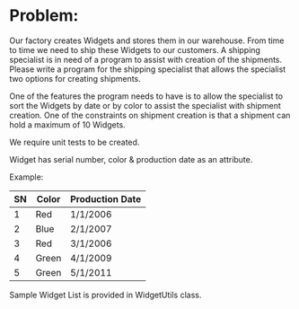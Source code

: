 # Problem:

Our factory creates Widgets and stores them in our warehouse.  From time to time we need to ship these Widgets to our customers.  A shipping specialist is in need of a program to assist with creation of the shipments.  Please write a program for the shipping specialist that allows the specialist two options for creating shipments.  

One of the features the program needs to have is to allow the specialist to sort the Widgets by date or by color to assist the specialist with shipment creation.  One of the constraints on shipment creation is that a shipment can hold a maximum of 10 Widgets.

We require unit tests to be created.

Widget has serial number, color & production date as an attribute. 

Example:

|SN	|Color	|Production Date|
|---|---|---|
|1	|Red	|1/1/2006|
|2	|Blue	|2/1/2007|
|3	|Red	|3/1/2006|
|4	|Green	|4/1/2009|
|5	|Green	|5/1/2011|

Sample Widget List is provided in WidgetUtils class.



